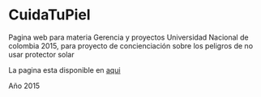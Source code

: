 # CuidaTuPiel

Pagina web para materia Gerencia y proyectos Universidad Nacional de colombia 2015, para proyecto de concienciación sobre los peligros de no usar protector solar

La pagina esta disponible en [aqui](https://cuidatupiel.herokuapp.com/)

Año 2015
